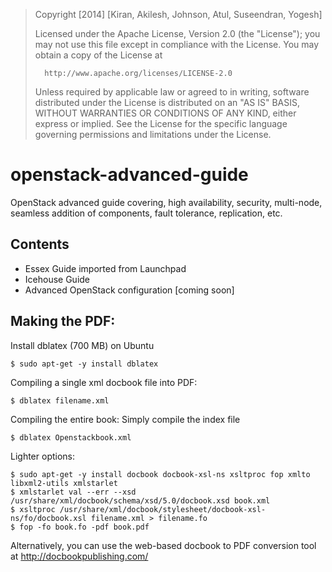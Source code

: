 > Copyright [2014] [Kiran, Akilesh, Johnson, Atul, Suseendran, Yogesh]
>
>   Licensed under the Apache License, Version 2.0 (the "License");
>   you may not use this file except in compliance with the License.
>   You may obtain a copy of the License at
>
>       http://www.apache.org/licenses/LICENSE-2.0
>
>   Unless required by applicable law or agreed to in writing, software
>   distributed under the License is distributed on an "AS IS" BASIS,
>   WITHOUT WARRANTIES OR CONDITIONS OF ANY KIND, either express or implied.
>   See the License for the specific language governing permissions and
>   limitations under the License.


openstack-advanced-guide
========================

OpenStack advanced guide covering, high availability, security, multi-node, seamless addition of components, fault tolerance, replication, etc.

Contents
--------
* Essex Guide imported from Launchpad 
* Icehouse Guide
* Advanced OpenStack configuration [coming soon]

Making the PDF:
---------------

Install dblatex (700 MB) on Ubuntu

    $ sudo apt-get -y install dblatex

Compiling a single xml docbook file into PDF:

    $ dblatex filename.xml

Compiling the entire book: Simply compile the index file

    $ dblatex Openstackbook.xml

Lighter options:
 
    $ sudo apt-get -y install docbook docbook-xsl-ns xsltproc fop xmlto libxml2-utils xmlstarlet
    $ xmlstarlet val --err --xsd /usr/share/xml/docbook/schema/xsd/5.0/docbook.xsd book.xml
    $ xsltproc /usr/share/xml/docbook/stylesheet/docbook-xsl-ns/fo/docbook.xsl filename.xml > filename.fo
    $ fop -fo book.fo -pdf book.pdf

Alternatively, you can use the web-based docbook to PDF conversion tool at http://docbookpublishing.com/

